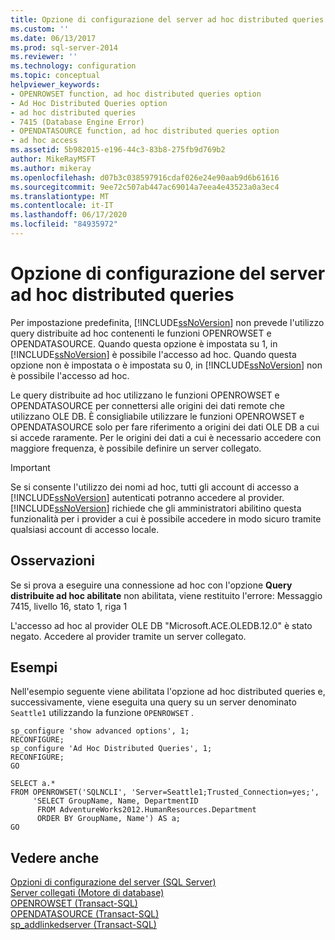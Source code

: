 ```yaml
---
title: Opzione di configurazione del server ad hoc distributed queries | Microsoft Docs
ms.custom: ''
ms.date: 06/13/2017
ms.prod: sql-server-2014
ms.reviewer: ''
ms.technology: configuration
ms.topic: conceptual
helpviewer_keywords:
- OPENROWSET function, ad hoc distributed queries option
- Ad Hoc Distributed Queries option
- ad hoc distributed queries
- 7415 (Database Engine Error)
- OPENDATASOURCE function, ad hoc distributed queries option
- ad hoc access
ms.assetid: 5b982015-e196-44c3-83b8-275fb9d769b2
author: MikeRayMSFT
ms.author: mikeray
ms.openlocfilehash: d07b3c038597916cdaf026e24e90aab9d6b61616
ms.sourcegitcommit: 9ee72c507ab447ac69014a7eea4e43523a0a3ec4
ms.translationtype: MT
ms.contentlocale: it-IT
ms.lasthandoff: 06/17/2020
ms.locfileid: "84935972"
---
```

# <a name="ad-hoc-distributed-queries-server-configuration-option"></a>Opzione di configurazione del server ad hoc distributed queries
  Per impostazione predefinita, [!INCLUDE[ssNoVersion](../../includes/ssnoversion-md.md)] non prevede l'utilizzo query distribuite ad hoc contenenti le funzioni OPENROWSET e OPENDATASOURCE. Quando questa opzione è impostata su 1, in [!INCLUDE[ssNoVersion](../../includes/ssnoversion-md.md)] è possibile l'accesso ad hoc. Quando questa opzione non è impostata o è impostata su 0, in [!INCLUDE[ssNoVersion](../../includes/ssnoversion-md.md)] non è possibile l'accesso ad hoc.  
  
 Le query distribuite ad hoc utilizzano le funzioni OPENROWSET e OPENDATASOURCE per connettersi alle origini dei dati remote che utilizzano OLE DB. È consigliabile utilizzare le funzioni OPENROWSET e OPENDATASOURCE solo per fare riferimento a origini dei dati OLE DB a cui si accede raramente. Per le origini dei dati a cui è necessario accedere con maggiore frequenza, è possibile definire un server collegato.  
  
> [!IMPORTANT]  
>  Se si consente l'utilizzo dei nomi ad hoc, tutti gli account di accesso a [!INCLUDE[ssNoVersion](../../includes/ssnoversion-md.md)] autenticati potranno accedere al provider. [!INCLUDE[ssNoVersion](../../includes/ssnoversion-md.md)] richiede che gli amministratori abilitino questa funzionalità per i provider a cui è possibile accedere in modo sicuro tramite qualsiasi account di accesso locale.  
  
## <a name="remarks"></a>Osservazioni  
 Se si prova a eseguire una connessione ad hoc con l'opzione **Query distribuite ad hoc abilitate** non abilitata, viene restituito l'errore: Messaggio 7415, livello 16, stato 1, riga 1  
  
 L'accesso ad hoc al provider OLE DB "Microsoft.ACE.OLEDB.12.0" è stato negato. Accedere al provider tramite un server collegato.  
  
## <a name="examples"></a>Esempi  
 Nell'esempio seguente viene abilitata l'opzione ad hoc distributed queries e, successivamente, viene eseguita una query su un server denominato `Seattle1` utilizzando la funzione `OPENROWSET` .  
  
```  
sp_configure 'show advanced options', 1;  
RECONFIGURE;  
sp_configure 'Ad Hoc Distributed Queries', 1;  
RECONFIGURE;  
GO  
  
SELECT a.*  
FROM OPENROWSET('SQLNCLI', 'Server=Seattle1;Trusted_Connection=yes;',  
     'SELECT GroupName, Name, DepartmentID  
      FROM AdventureWorks2012.HumanResources.Department  
      ORDER BY GroupName, Name') AS a;  
GO  
```  
  
## <a name="see-also"></a>Vedere anche  
 [Opzioni di configurazione del server &#40;SQL Server&#41;](server-configuration-options-sql-server.md)   
 [Server collegati &#40;Motore di database&#41;](../../relational-databases/linked-servers/linked-servers-database-engine.md)   
 [OPENROWSET &#40;Transact-SQL&#41;](/sql/t-sql/functions/openrowset-transact-sql)   
 [OPENDATASOURCE &#40;Transact-SQL&#41;](/sql/t-sql/functions/opendatasource-transact-sql)   
 [sp_addlinkedserver &#40;Transact-SQL&#41;](/sql/relational-databases/system-stored-procedures/sp-addlinkedserver-transact-sql)  
  
  
